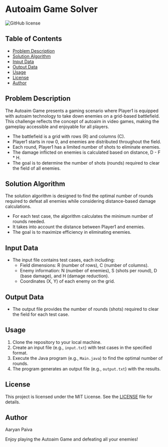 # Autoaim Game Solver

![GitHub license](https://img.shields.io/badge/license-MIT-blue.svg)

## Table of Contents

- [Problem Description](#problem-description)
- [Solution Algorithm](#solution-algorithm)
- [Input Data](#input-data)
- [Output Data](#output-data)
- [Usage](#usage)
- [License](#license)
- [Author](#author)

## Problem Description

The Autoaim Game presents a gaming scenario where Player1 is equipped with autoaim technology to take down enemies on a grid-based battlefield. This challenge reflects the concept of autoaim in video games, making the gameplay accessible and enjoyable for all players.

- The battlefield is a grid with rows (R) and columns (C).
- Player1 starts in row 0, and enemies are distributed throughout the field.
- Each round, Player1 has a limited number of shots to eliminate enemies.
- The damage inflicted on enemies is calculated based on distance, D - F * H.
- The goal is to determine the number of shots (rounds) required to clear the field of all enemies.

## Solution Algorithm

The solution algorithm is designed to find the optimal number of rounds required to defeat all enemies while considering distance-based damage calculations.

- For each test case, the algorithm calculates the minimum number of rounds needed.
- It takes into account the distance between Player1 and enemies.
- The goal is to maximize efficiency in eliminating enemies.

## Input Data

- The input file contains test cases, each including:
  - Field dimensions: R (number of rows), C (number of columns).
  - Enemy information: N (number of enemies), S (shots per round), D (base damage), and H (damage reduction).
  - Coordinates (X, Y) of each enemy on the grid.

## Output Data

- The output file provides the number of rounds (shots) required to clear the field for each test case.

## Usage

1. Clone the repository to your local machine.
2. Create an input file (e.g., `input.txt`) with test cases in the specified format.
3. Execute the Java program (e.g., `Main.java`) to find the optimal number of rounds.
4. The program generates an output file (e.g., `output.txt`) with the results.

## License

This project is licensed under the MIT License. See the [LICENSE](LICENSE) file for details.

## Author

Aaryan Paiva

Enjoy playing the Autoaim Game and defeating all your enemies!
